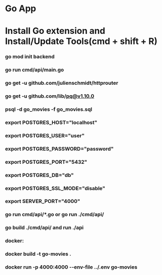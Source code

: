 # Go App

# Install Go extension and Install/Update Tools(cmd + shift + R)

### go mod init backend
### go run cmd/api/main.go
### go get -u github.com/julienschmidt/httprouter
### go get -u github.com/lib/pq@v1.10.0
### psql -d go_movies -f go_movies.sql
### export POSTGRES_HOST="localhost"
### export POSTGRES_USER="user"
### export POSTGRES_PASSWORD="password"
### export POSTGRES_PORT="5432"
### export POSTGRES_DB="db"
### export POSTGRES_SSL_MODE="disable"
### export SERVER_PORT="4000"
### go run cmd/api/*.go or go run ./cmd/api/
### go build ./cmd/api/ and run ./api

### docker: 
### docker build -t go-movies .
### docker run -p 4000:4000 --env-file ../.env go-movies
